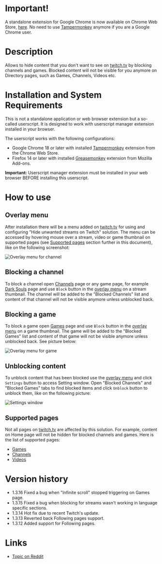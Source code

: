 # Important!
A standalone extension for Google Chrome is now available on Chrome Web Store, [here](https://chrome.google.com/webstore/detail/hide-unwanted-streams-on/kpgfplcjhleaadnmjmkjddcmekdhdiia). No need to use [Tampermonkey](https://chrome.google.com/webstore/detail/tampermonkey/dhdgffkkebhmkfjojejmpbldmpobfkfo?hl=en) anymore if you are a Google Chrome user.

# Description
Allows to hide content that you don't want to see on [twitch.tv](http://www.twitch.tv/) by blocking channels and games. Blocked content will not be visible for you anymore on Directory pages, such as Games, Channels, Videos etc.

# Installation and System Requirements
This is not a standalone application or web browser extension but a so-called userscript. It is designed to work with userscript manager extension installed in your browser.

The userscript works with the following configurations:
- Google Chrome 18 or later with installed [Tampermonkey](https://chrome.google.com/webstore/detail/tampermonkey/dhdgffkkebhmkfjojejmpbldmpobfkfo?hl=en) extension from the Chrome Web Store.
- Firefox 14 or later with installed [Greasemonkey](https://addons.mozilla.org/en-US/firefox/addon/greasemonkey) extension from Mozilla Add-ons.

**Important:** Userscript manager extension must be installed in your web browser BEFORE installing this userscript.

# How to use
## Overlay menu
After installation there will be a menu added on [twitch.tv](http://www.twitch.tv/) for using and configuring "Hide unwanted streams on Twitch" solution. The menu can be accessed by hovering mouse over a stream, video or game thumbnail on supported pages (see [Supported pages](#supported-pages) section further in this document), like on the following screenshot:

![Overlay menu for channel](https://cdn.rawgit.com/LinogeFly/hide-unwanted-streams-on-twitch/73a09b4c344c9ffeec56dfd832297b037ce113a7/docs/screenshots/screenshot-1-640x400.png)

## Blocking a channel
To block a channel open [Channels](http://www.twitch.tv/directory/all) page or any game page, for example [Dark Souls](http://www.twitch.tv/directory/game/Dark%20Souls) page and use `Block` button in the [overlay menu](#overlay-menu) on a stream thumbnail. The channel will be added to the "Blocked Channels" list and content of that channel will not be visible anymore unless unblocked back.

## Blocking a game
To block a game open [Games](http://www.twitch.tv/directory) page and use `Block` button in the [overlay menu](#overlay-menu) on a game thumbnail. The game will be added to the "Blocked Games" list and content of that game will not be visible anymore unless unblocked back. See picture below:

![Overlay menu for game](https://cdn.rawgit.com/LinogeFly/hide-unwanted-streams-on-twitch/3c0123f6750857c7ddefdfd7b230badee793e412/docs/screenshots/screenshot-3-640x400.png)

## Unblocking content
To unblock content that has been blocked use the [overlay menu](#overlay-menu) and click `Settings` button to access Setting window. Open "Blocked Channels" and "Blocked Games" tabs to find blocked items and click `Unblock` button to unblock them, like on the following picture:

![Settings window](https://cdn.rawgit.com/LinogeFly/hide-unwanted-streams-on-twitch/338c2c3c037e1677fa136d9527cadb329721c161/docs/screenshots/screenshot-2-640x400.png)

## Supported pages
Not all pages on [twitch.tv](http://www.twitch.tv/) are affected by this solution. For example, content on Home page will not be hidden for blocked channels and games. Here is the list of supported pages:
- [Games](http://www.twitch.tv/directory)
- [Channels](http://www.twitch.tv/directory/all)
- [Videos](http://www.twitch.tv/directory/videos)

# Version history
- 1.3.16 Fixed a bug when "Infinite scroll" stopped triggering on Games page.
- 1.3.15 Fixed a bug when blocking for streams wasn't working in language specific sections.
- 1.3.14 Hot fix due to recent Twitch's update.
- 1.3.13 Reverted back Following pages support.
- 1.3.12 Added support for Following pages.

# Links
- [Topic on Reddit](http://www.reddit.com/r/Twitch/comments/2segt6/hiding_unwanted_streams_on_twitch/)
